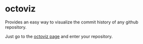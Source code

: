 octoviz
=======

Provides an easy way to visualize the commit history of any github repository.

Just go to the [octoviz page](http://jamuhl.github.io/octoviz/) and enter your repository.
